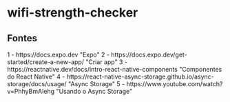 # wifi-strength-checker

<h2>Fontes</h2>
1 - https://docs.expo.dev   "Expo"
2 - https://docs.expo.dev/get-started/create-a-new-app/   "Criar app"
3 - https://reactnative.dev/docs/intro-react-native-components    "Componentes do React Native"
4 - https://react-native-async-storage.github.io/async-storage/docs/usage/    "Async Storage"
5 - https://www.youtube.com/watch?v=PhhyBmAIehg   "Usando o Async Storage"
